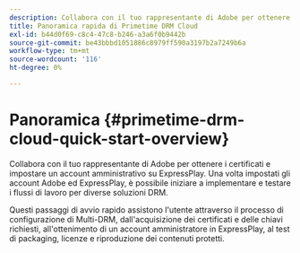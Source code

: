 ```yaml
---
description: Collabora con il tuo rappresentante di Adobe per ottenere i certificati e impostare un account amministrativo su ExpressPlay. Una volta impostati gli account Adobe ed ExpressPlay, è possibile iniziare a implementare e testare i flussi di lavoro per diverse soluzioni DRM.
title: Panoramica rapida di Primetime DRM Cloud
exl-id: b44d0f69-c8c4-47c8-b246-a3a6f0b9442b
source-git-commit: be43bbbd1051886c8979ff590a3197b2a7249b6a
workflow-type: tm+mt
source-wordcount: '116'
ht-degree: 0%

---
```


# Panoramica {#primetime-drm-cloud-quick-start-overview}

Collabora con il tuo rappresentante di Adobe per ottenere i certificati e impostare un account amministrativo su ExpressPlay. Una volta impostati gli account Adobe ed ExpressPlay, è possibile iniziare a implementare e testare i flussi di lavoro per diverse soluzioni DRM.

Questi passaggi di avvio rapido assistono l&#39;utente attraverso il processo di configurazione di Multi-DRM, dall&#39;acquisizione dei certificati e delle chiavi richiesti, all&#39;ottenimento di un account amministratore in ExpressPlay, al test di packaging, licenze e riproduzione dei contenuti protetti.
